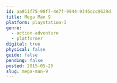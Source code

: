```yaml
---
id: aa911f75-90f7-4e7f-9944-9346ccc9629d
title: Mega Man 9
platform: playstation-3
genre:
  - action-adventure
  - platformer
digital: true
physical: false
guide: false
pending: false
posted: 2015-05-25
slug: mega-man-9
---
```

